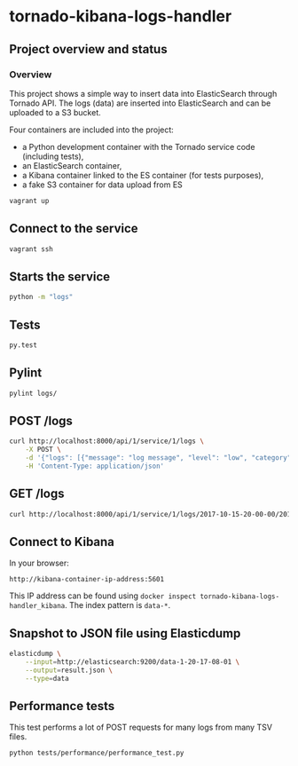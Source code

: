 # tornado-kibana-logs-handler

## Project overview and status

### Overview

This project shows a simple way to insert data into ElasticSearch through Tornado API.
The logs (data) are inserted into ElasticSearch and can be uploaded to a S3 bucket.

Four containers are included into the project:
* a Python development container with the Tornado service code (including tests),
* an ElasticSearch container,
* a Kibana container linked to the ES container (for tests purposes),
* a fake S3 container for data upload from ES

```bash
vagrant up
```

## Connect to the service

```bash
vagrant ssh
```

## Starts the service

```bash
python -m "logs"
```

## Tests

```bash
py.test
```

## Pylint

```bash
pylint logs/
```

## POST /logs

```bash
curl http://localhost:8000/api/1/service/1/logs \
    -X POST \
    -d '{"logs": [{"message": "log message", "level": "low", "category": "my category", "date": "1502304972"}]}' \
    -H 'Content-Type: application/json'
```

## GET /logs

```bash
curl http://localhost:8000/api/1/service/1/logs/2017-10-15-20-00-00/2017-10-16-15-00-00
```

## Connect to Kibana

In your browser:

```
http://kibana-container-ip-address:5601
```

This IP address can be found using `docker inspect tornado-kibana-logs-handler_kibana`.
The index pattern is `data-*`.

## Snapshot to JSON file using Elasticdump

```bash
elasticdump \
    --input=http://elasticsearch:9200/data-1-20-17-08-01 \
    --output=result.json \
    --type=data
```

## Performance tests

This test performs a lot of POST requests for many logs from many TSV files.

```bash
python tests/performance/performance_test.py
```
